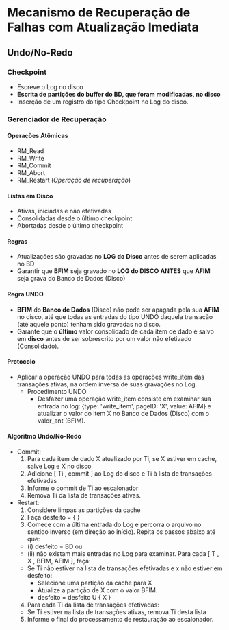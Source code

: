 # Mecanismo de Recuperação de Falhas com Atualização Imediata

## Undo/No-Redo

### Checkpoint

- Escreve o Log no disco
- **Escrita de partições do buffer do BD, que foram modificadas, no disco**
- Inserção de um registro do tipo Checkpoint no Log do disco.

### Gerenciador de Recuperação

#### Operações Atômicas

- RM_Read
- RM_Write
- RM_Commit
- RM_Abort
- RM_Restart (_Operação de recuperação_)

#### Listas em Disco

- Ativas, iniciadas e não efetivadas
- Consolidadas desde o último checkpoint
- Abortadas desde o último checkpoint

#### Regras

- Atualizações são gravadas no **LOG do Disco** antes de serem aplicadas no BD
- Garantir que **BFIM** seja gravado no **LOG do DISCO** **ANTES** que **AFIM** seja grava do Banco de Dados (Disco)

#### Regra UNDO

- **BFIM** do **Banco de Dados** (Disco) não pode ser apagada pela sua **AFIM** no disco, até que todas as entradas do tipo UNDO daquela transação (até aquele ponto) tenham sido gravadas no disco.
- Garante que o **último** valor consolidado de cada item de dado é salvo em **disco** antes de ser sobrescrito por um valor não efetivado (Consolidado).

#### Protocolo

- Aplicar a operação UNDO para todas as operações write_item das transações ativas, na ordem inversa de suas gravações no Log.
  - Procedimento UNDO
    - Desfazer uma operação write_item consiste em examinar sua entrada no log: {type: 'write_item', pageID: 'X', value: AFIM} e atualizar o valor do item X no Banco de Dados (Disco) com o valor_ant (BFIM).

#### Algoritmo Undo/No-Redo

- Commit:
  1. Para cada item de dado X atualizado por Ti, se X estiver em cache, salve Log e X no disco
  2. Adicione [ Ti , commit ] ao Log do disco e Ti à lista de transações efetivadas
  3. Informe o commit de Ti ao escalonador
  4. Remova Ti da lista de transações ativas.
- Restart:
  1. Considere limpas as partições da cache
  2. Faça desfeito = { }
  3. Comece com a última entrada do Log e percorra o arquivo no sentido inverso (em direção ao início). Repita os passos abaixo até que:
  - (i) desfeito = BD ou
  - (ii) não existam mais entradas no Log para examinar.
    Para cada [ T , X , BFIM, AFIM ], faça:
  - Se Ti não estiver na lista de transações efetivadas e x não estiver em desfeito:
    - Selecione uma partição da cache para X
    - Atualize a partição de X com o valor BFIM.
    - desfeito = desfeito U { X }
  4. Para cada Ti da lista de transações efetivadas:
  - Se Ti estiver na lista de transações ativas, remova Ti desta lista
  5. Informe o final do processamento de restauração ao escalonador.
